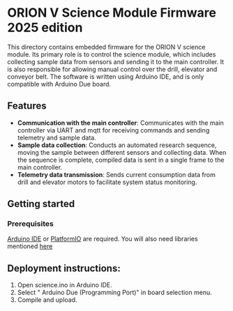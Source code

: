# ORION V Science Module Firmware 2025 edition
This directory contains embedded firmware for the ORION V science module. Its primary role is to control the science module, which includes collecting sample data from sensors and sending
it to the main controller. It is also responsible for allowing manual control over the drill, elevator and conveyor belt.
The software is written using Arduino IDE, and is only compatible with Arduino Due board.

## Features
* **Communication with the main controller**:
Communicates with the main controller via UART and mqtt for receiving commands and sending telemetry and sample data.
* **Sample data collection**: Conducts an automated research sequence, moving the sample between different sensors and collecting data.
When the sequence is complete, compiled data is sent in a single frame to the main controller.
* **Telemetry data transmission**: Sends current consumption data from drill and elevator motors to facilitate system status monitoring.

## Getting started
### Prerequisites
[Arduino IDE](https://www.arduino.cc/en/software/) or [PlatformIO](https://platformio.org/) are required.
You will also need libraries mentioned [here]()

## Deployment instructions:
1. Open science.ino in Arduino IDE.
3. Select " Arduino Due (Programming Port)" in board selection menu.
4. Compile and upload.

